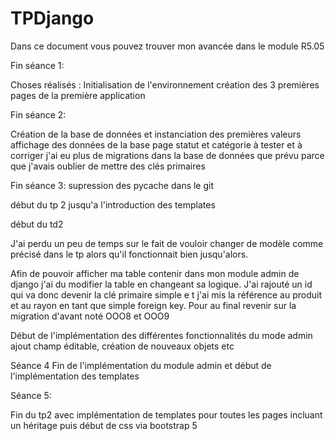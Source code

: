 # TPDjango
Dans ce document vous pouvez trouver mon avancée dans le module R5.05

Fin séance 1:

Choses réalisés :
Initialisation de l'environnement
création des 3 premières pages de la première application


Fin séance 2:

Création de la base de données et instanciation des premières valeurs
affichage des données de la base 
page statut et catégorie à tester et à corriger
j'ai eu plus de migrations dans la base de données que prévu parce que j'avais oublier de mettre des clés primaires

Fin séance 3:
supression des pycache dans le git

début du tp 2 jusqu'a l'introduction des templates

début du td2

J'ai perdu un peu de temps sur le fait de vouloir changer de modèle comme précisé dans le tp alors qu'il fonctionnait bien jusqu'alors. 

Afin de pouvoir afficher ma table contenir dans mon module admin de django j'ai du modifier la table en changeant sa logique. J'ai rajouté un id qui va donc devenir la clé primaire simple e t j'ai mis la référence au produit et au rayon en tant que simple foreign key. Pour au final revenir sur la migration d'avant noté OOO8 et OOO9

Début de l'implémentation des différentes fonctionnalités du mode admin ajout champ éditable, création de nouveaux objets etc

Séance 4
Fin de l'implémentation du module admin et début de l'implémentation des templates

Séance 5:

Fin du tp2 avec implémentation de templates pour toutes les pages incluant un héritage puis début de css via bootstrap 5